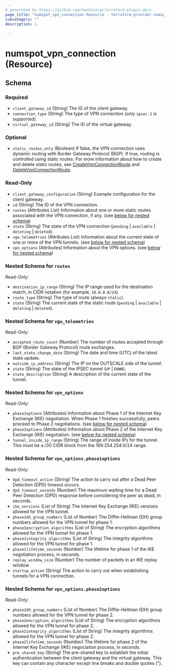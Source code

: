 ```yaml
---
# generated by https://github.com/hashicorp/terraform-plugin-docs
page_title: "numspot_vpn_connection Resource - terraform-provider-numspot"
subcategory: ""
description: |-
  
---
```


# numspot_vpn_connection (Resource)





<!-- schema generated by tfplugindocs -->
## Schema

### Required

- `client_gateway_id` (String) The ID of the client gateway.
- `connection_type` (String) The type of VPN connection (only `ipsec.1` is supported).
- `virtual_gateway_id` (String) The ID of the virtual gateway.

### Optional

- `static_routes_only` (Boolean) If false, the VPN connection uses dynamic routing with Border Gateway Protocol (BGP). If true, routing is controlled using static routes. For more information about how to create and delete static routes, see [CreateVpnConnectionRoute](#createvpnconnectionroute) and [DeleteVpnConnectionRoute](#deletevpnconnectionroute).

### Read-Only

- `client_gateway_configuration` (String) Example configuration for the client gateway.
- `id` (String) The ID of the VPN connection.
- `routes` (Attributes List) Information about one or more static routes associated with the VPN connection, if any. (see [below for nested schema](#nestedatt--routes))
- `state` (String) The state of the VPN connection (`pending` \| `available` \| `deleting` \| `deleted`).
- `vgw_telemetries` (Attributes List) Information about the current state of one or more of the VPN tunnels. (see [below for nested schema](#nestedatt--vgw_telemetries))
- `vpn_options` (Attributes) Information about the VPN options. (see [below for nested schema](#nestedatt--vpn_options))

<a id="nestedatt--routes"></a>
### Nested Schema for `routes`

Read-Only:

- `destination_ip_range` (String) The IP range used for the destination match, in CIDR notation (for example, `10.0.0.0/24`).
- `route_type` (String) The type of route (always `static`).
- `state` (String) The current state of the static route (`pending` \| `available` \| `deleting` \| `deleted`).


<a id="nestedatt--vgw_telemetries"></a>
### Nested Schema for `vgw_telemetries`

Read-Only:

- `accepted_route_count` (Number) The number of routes accepted through BGP (Border Gateway Protocol) route exchanges.
- `last_state_change_date` (String) The date and time (UTC) of the latest state update.
- `outside_ip_address` (String) The IP on the OUTSCALE side of the tunnel.
- `state` (String) The state of the IPSEC tunnel (`UP` \| `DOWN`).
- `state_description` (String) A description of the current state of the tunnel.


<a id="nestedatt--vpn_options"></a>
### Nested Schema for `vpn_options`

Read-Only:

- `phase1options` (Attributes) Information about Phase 1 of the Internet Key Exchange (IKE) negotiation. When Phase 1 finishes successfully, peers proceed to Phase 2 negotiations. (see [below for nested schema](#nestedatt--vpn_options--phase1options))
- `phase2options` (Attributes) Information about Phase 2 of the Internet Key Exchange (IKE) negotiation. (see [below for nested schema](#nestedatt--vpn_options--phase2options))
- `tunnel_inside_ip_range` (String) The range of inside IPs for the tunnel. This must be a /30 CIDR block from the 169.254.254.0/24 range.

<a id="nestedatt--vpn_options--phase1options"></a>
### Nested Schema for `vpn_options.phase1options`

Read-Only:

- `dpd_timeout_action` (String) The action to carry out after a Dead Peer Detection (DPD) timeout occurs.
- `dpd_timeout_seconds` (Number) The maximum waiting time for a Dead Peer Detection (DPD) response before considering the peer as dead, in seconds.
- `ike_versions` (List of String) The Internet Key Exchange (IKE) versions allowed for the VPN tunnel.
- `phase1dh_group_numbers` (List of Number) The Diffie-Hellman (DH) group numbers allowed for the VPN tunnel for phase 1.
- `phase1encryption_algorithms` (List of String) The encryption algorithms allowed for the VPN tunnel for phase 1.
- `phase1integrity_algorithms` (List of String) The integrity algorithms allowed for the VPN tunnel for phase 1.
- `phase1lifetime_seconds` (Number) The lifetime for phase 1 of the IKE negotiation process, in seconds.
- `replay_window_size` (Number) The number of packets in an IKE replay window.
- `startup_action` (String) The action to carry out when establishing tunnels for a VPN connection.


<a id="nestedatt--vpn_options--phase2options"></a>
### Nested Schema for `vpn_options.phase2options`

Read-Only:

- `phase2dh_group_numbers` (List of Number) The Diffie-Hellman (DH) group numbers allowed for the VPN tunnel for phase 2.
- `phase2encryption_algorithms` (List of String) The encryption algorithms allowed for the VPN tunnel for phase 2.
- `phase2integrity_algorithms` (List of String) The integrity algorithms allowed for the VPN tunnel for phase 2.
- `phase2lifetime_seconds` (Number) The lifetime for phase 2 of the Internet Key Exchange (IKE) negociation process, in seconds.
- `pre_shared_key` (String) The pre-shared key to establish the initial authentication between the client gateway and the virtual gateway. This key can contain any character except line breaks and double quotes (&quot;).
